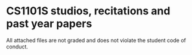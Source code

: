 # CS1101S studios, recitations and past year papers
All attached files are not graded and does not violate the student code of conduct.
